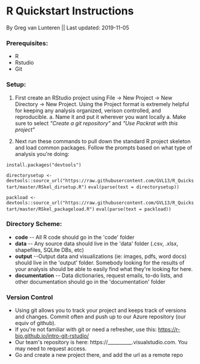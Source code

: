 # R Quickstart Instructions

By Greg van Lunteren || Last updated: 2019-11-05

### Prerequisites:
- R
- Rstudio
- Git


### Setup:
1. First create an RStudio project using File -> New Project -> New Directory -> New Project. Using the Project format is extremely helpful for keeping any analysis organized, verison controlled, and reproducible.
    a. Name it and put it wherever you want locally
    a. Make sure to select _"Create a git repository"_ and _"Use Packrat with this project"_

2. Next run these commands to pull down the standard R project skeleton and load common packages. Follow the prompts based on what type of analysis you're doing:

` install.packages("devtools") `

` directorysetup <- devtools::source_url("https://raw.githubusercontent.com/GVL13/R_Quickstart/master/RSkel_dirsetup.R") `
` eval(parse(text = directorysetup)) `

` packload <- devtools::source_url("https://raw.githubusercontent.com/GVL13/R_Quickstart/master/RSkel_packageload.R") `
` eval(parse(text = packload)) `


### Directory Scheme:
- __code__ -- All R code should go in the 'code' folder
- __data__ -- Any source data should live in the 'data' folder (.csv, .xlsx, shapefiles, SQLite DBs, etc)
- __output__ --Output data and visualizations (ie: images, pdfs, word docs) should live in the 'output' folder. Somebody looking for the results of your analysis should be able to easily find what they're looking for here.
- __documentation__ -- Data dictionaries, request emails, to-do lists, and other documentation should go in the 'documentation' folder


### Version Control
- Using git allows you to track your project and keeps track of versions and changes. Commit often and push up to our Azure repository (our equiv of github).
- If you're not familiar with git or need a refresher, use this: https://r-bio.github.io/intro-git-rstudio/
- Our team's repository is here: https://__________.visualstudio.com. You may need to request access.
- Go and create a new project there, and add the url as a remote repo


